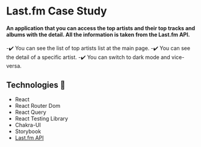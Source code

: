 # Last.fm Case Study 

#### An application that you can access the top artists and their top tracks and albums with the detail. All the information is taken from the Last.fm API. 

-✔️ You can see the list of top artists list at the main page.
-✔️ You can see the detail of a specific artist.
-✔️ You can switch to dark mode and vice-versa.

## Technologies 🚀
- React
- React Router Dom
- React Query
- React Testing Library
- Chakra-UI
- Storybook
- [Last.fm API](https://www.last.fm/tr/api)


